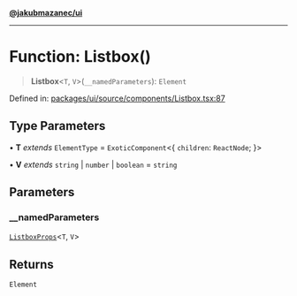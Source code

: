 [**@jakubmazanec/ui**](../README.md)

---

# Function: Listbox()

> **Listbox**\<`T`, `V`\>(`__namedParameters`): `Element`

Defined in:
[packages/ui/source/components/Listbox.tsx:87](https://github.com/jakubmazanec/tools/blob/b70ba93afff7f67760159378262d2c0b19cfed9e/packages/ui/source/components/Listbox.tsx#L87)

## Type Parameters

• **T** _extends_ `ElementType` = `ExoticComponent`\<\{ `children`: `ReactNode`; \}\>

• **V** _extends_ `string` \| `number` \| `boolean` = `string`

## Parameters

### \_\_namedParameters

[`ListboxProps`](../type-aliases/ListboxProps.md)\<`T`, `V`\>

## Returns

`Element`
